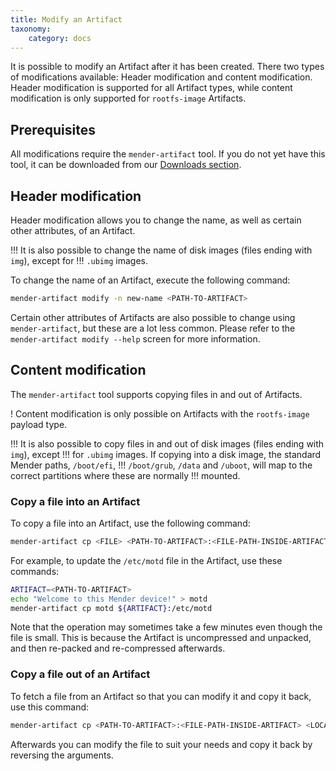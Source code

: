 ```yaml
---
title: Modify an Artifact
taxonomy:
    category: docs
---
```


It is possible to modify an Artifact after it has been created. There two types of modifications
available: Header modification and content modification. Header modification is supported for all
Artifact types, while content modification is only supported for `rootfs-image` Artifacts.

## Prerequisites

All modifications require the `mender-artifact` tool. If you do not yet have this tool, it can be
downloaded from our [Downloads section](../../08.Downloads/docs.md).

## Header modification

Header modification allows you to change the name, as well as certain other attributes, of an
Artifact.

!!! It is also possible to change the name of disk images (files ending with `img`), except for
!!! `.ubimg` images.

To change the name of an Artifact, execute the following command:

```bash
mender-artifact modify -n new-name <PATH-TO-ARTIFACT>
```

Certain other attributes of Artifacts are also possible to change using `mender-artifact`, but these
are a lot less common. Please refer to the `mender-artifact modify --help` screen for more
information.

## Content modification

The `mender-artifact` tool supports copying files in and out of Artifacts.

! Content modification is only possible on Artifacts with the `rootfs-image` payload type.

!!! It is also possible to copy files in and out of disk images (files ending with `img`), except
!!! for `.ubimg` images. If copying into a disk image, the standard Mender paths, `/boot/efi`,
!!! `/boot/grub`, `/data` and `/uboot`, will map to the correct partitions where these are normally
!!! mounted.

### Copy a file into an Artifact

To copy a file into an Artifact, use the following command:

```bash
mender-artifact cp <FILE> <PATH-TO-ARTIFACT>:<FILE-PATH-INSIDE-ARTIFACT>
```

For example, to update the `/etc/motd` file in the Artifact, use these commands:

```bash
ARTIFACT=<PATH-TO-ARTIFACT>
echo "Welcome to this Mender device!" > motd
mender-artifact cp motd ${ARTIFACT}:/etc/motd
```

Note that the operation may sometimes take a few minutes even though the file is small. This is
because the Artifact is uncompressed and unpacked, and then re-packed and re-compressed afterwards.


### Copy a file out of an Artifact

To fetch a file from an Artifact so that you can modify it and copy it back, use this command:

```bash
mender-artifact cp <PATH-TO-ARTIFACT>:<FILE-PATH-INSIDE-ARTIFACT> <LOCAL-FILE-PATH>
```

Afterwards you can modify the file to suit your needs and copy it back by reversing the arguments.
